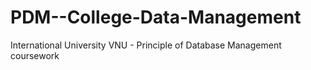 # PDM--College-Data-Management
International University VNU - Principle of Database Management coursework
